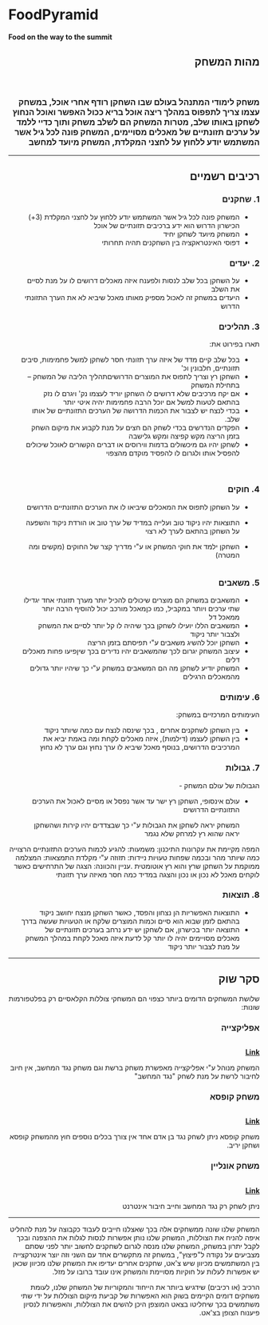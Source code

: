# FoodPyramid

**Food on the way to the summit**

<div dir='rtl' lang='he'>
 
## מהות המשחק

 <p align="center">
  <img src="" />
  <img src="" />
 </p> 
 
### משחק לימודי המתנהל בעולם שבו השחקן רודף אחרי אוכל, במשחק עצמו צריך לתפפוס במהלך ריצה אוכל בריא ככול האפשר ואוכל הנחוץ לשחקן באותו שלב, מטרות המשחק הם לשלב משחק ותוך כדיי ללמד על ערכים תזונתיים של מאכלים מסויימים, המשחק פונה לכל גיל אשר המשתמש יודע ללחוץ על לחצני המקלדת, המשחק מיועד למחשב
---


## רכיבים רשמיים


### 1. שחקנים

* המשחק פונה לכל גיל אשר המשתמש יודע ללחוץ על לחצני המקלדת (3+) הכישרון הדרוש הוא ידע ברכיבים תזונתיים של אוכל
* המשחק מיועד לשחקן יחיד
* דפוסי האינטראקציה בין השחקנים תהיה תחרותי

### 2. יעדים

* על השחקן בכל שלב לנסות ולפענח איזה מאכלים דרושים לו על מנת לסיים את השלב
* היעדים במשחק זה לאכול מספיק מאותו מאכל שיביא לא את הערך התזונתי הדרוש 


### 3. תהליכים

תארו בפירוט את:

* בכל שלב קיים מדד של איזה ערך תזונתי חסר לשחקן למשל פחמימות, סיבים תזונתיים, חלבונין וכ'
* השחקן רץ וצריך לתפוס את המוצרים הדרושיםתהליך הליבה של המשחק – בתחילת המשחק
* אם יקח מרכיבים שלא דרושים לו השחקן יוריד לעצמו נק' ויגרם לו נזק בהתאם לטעות למשל אם יוכל הרבה פחמימות יהיה איטי יותר
*	בכדי לנצח יש לצבור את הכמות הדרושה של הערכים התזונתיים של אותו שלב.
* הפקדים הנדרשים בכדי לשחק הם חצים על מנת לקבוע את מיקום השחק בזמן הריצה מקש קפיצה ומקש גלישבה
* לשחקן יהיו גם מיכשולים בדמות ווירוסים או דברים הקשורים לאוכל שיכולים להפסיל אותו ולגרום לו להפסיד מוקדם מהצפוי
 
 <img src="" />

  <img src="" />

### 4. חוקים

* על השחקן לתפוס את המאכלים שיביאו לו את הערכים התזונתיים הדרושים
* התוצאות יהיו ניקוד טוב ועלייה במדיד של ערך טוב או הורדת ניקוד והשפעה על השחקן בהתאם לערך לא רצוי
* השחקן ילמד את חוקי המשחק או ע"י מדריך קצר של החוקים (מקשים ומה המטרה)

 
  <img src="" />
 
### 5. משאבים

* המשאבים במשחק הם מוצרים שיכולים להכיל יותר מערך תזונתי אחד יגדילו שתי ערכים ויותר במקביל, כמו כןמאכל מורכב יכול להוסיף הרבה יותר ממאכל דל
*  המשאבים הללו יועילו לשחקן בכך שיהיה לו קל יותר לסיים את המשחק ולצבור יותר ניקוד
*  השחקן יוכל להשיג משאבים ע"י תפיסתם בזמן הריצה
*  עיצוב המשחק יגרום לכך שהמשאבים יהיו נדירים בכך שיןפיעו פחות מאכלים דלים
*  המשחק יודיע לשחקן מה הם המשאבים במשחק ע"י כך שיהיו יותר גדולים מהמאכלים הרגילים
 
### 6. עימותים

העימותים המרכזיים במשחק:

* בין השחקן לשחקנים אחרים , בכך שינסה לנצח עם כמה שיותר ניקוד
* בין השחקן לעצמו (דילמות), איזה מאכלים לקחת ומה באמת יביא את המרכיבים הדרושים, בנוסף מאכל שיביא לו ערך נחוץ וגם ערך לא נחוץ 


### 7. גבולות

הגבולות של עולם המשחק - 
* עולם אינסופי, השחקן רץ ישר עד אשר נפסל או מסיים לאכול את הערכים התזונתיים הדרושים 

  המשחק יראה לשחקן את הגבולות ע"י כך שבצדדים יהיו קירות ושהשחקן יראה שהוא רץ למרחק שלא נגמר 
 
 המפה מקיימת את עקרונות התיכנון:
 משמעות: להגיע לכמות הערכים התזונתיים הרצוייה כמה שיותר מהר ובכמה שפחות טעויות
 ניידות: תזוזה ע"י מקלדת
 התמצאות: המצלמה ממוקמת על השחקן שרץ והוא רץ אוטומטית
 .עניין והכוונה: הצגה של התרחישים כאשר לוקחים מאכל לא נכון או נכון והצגה במדיד כמה חסר מאיזה ערך תזונתי


### 8. תוצאות

* התוצאות האפשריות הן נצחון והפסד, כאשר השחקן מנצח יחושב ניקוד בהתאם לזמן שבוא הוא סיים וכמות המוצרים שלקח או הטעויות שעשה בדרך 
* התוצאה יותר בכישרון, אם לשחקן יש ידע נרחב בערכים תזונתיים של מאכלים מסויימים יהיה לו יותר קל לדעת איזה מאכל לקחת במהלך המשחק על מנת לצבור יותר ניקוד 

---

## סקר שוק


שלושת המשחקים הדומים ביותר כצפוי הם המשחקי צוללות הקלאסיים רק בפלטפורמות שונות:

 ### אפליקצייה
 
   <img src="" />
 
 **[Link]()**
 
 המשחק מנוהל ע"י אפליקצייה מאפשרת משחק ברשת וגם משחק נגד המחשב, אין חיוב לחיבור לרשת על מנת לשחק "נגד המחשב"
 

### משחק קופסא
  
 <img src="" />
 
 **[Link]()**
 
  משחק קופסא ניתן לשחק נגד בן אדם אחד אין צורך בכלים נוספים חוץ מהמשחק קופסא ושחקן יריב.
    
 
### משחק אונליין

   <img src="" />

  **[Link]()**
 
 ניתן לשחק רק נגד המחשב וחייב חיבור אינטרנט
 
 ---
 המשחק שלנו שונה ממשחקים אלה בכך שאצלנו חייבים לעבוד כקבוצה על מנת להחליט איפה להניח את הצוללות, המשחק שלנו נותן אפשרות לנסות לגלות את ההצפנה ובכך לקבל יתרון במשחק, המשחק שלנו מנסה לגרום לשחקנים לחשוב יותר לפני שסתם מצביעים על נקודה ל"פיצוץ", במשחק זה מתקשרים אחד עם השני וזה יוצר אינטרקצייה בין המשתמשים מכיוון שיש צ'אט, שחקנים אחרים יעדיפו את המשחק שלנו מכיוון שכאן יש אפשרות לעלות על חוקיות מסויימת והמשחק אינו עובד ברובו על מזל.
  
הרכיב (או רכיבים) שידגיש ביותר את הייחוד והמקוריות של המשחק שלנו, לעומת משחקים דומים הקיימים בשוק הוא האפשרות של קביעת מיקום הצוללות על ידי שתי משתמשים בכך שיחליטו בצאט המוצפן היכן להשים את הצוללות, והאפשרות לנסיון פיענוח הצופן בצ'אט. 


</div>



